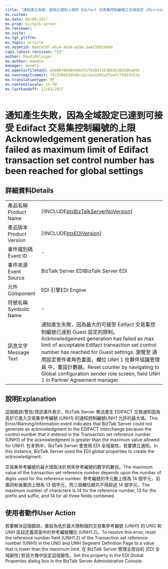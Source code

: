 ```yaml
---
title: "通知產生失敗，因為已達到上限的 Edifact 交易集控制編號之全域設定 |Microsoft 文件"
ms.custom: 
ms.date: 06/08/2017
ms.prod: biztalk-server
ms.reviewer: 
ms.suite: 
ms.tgt_pltfrm: 
ms.topic: article
ms.assetid: 6adc02d7-ebc4-4da0-a19a-3a423d63499d
caps.latest.revision: "12"
author: MandiOhlinger
ms.author: mandia
manager: anneta
ms.openlocfilehash: a5e8bf660045bbfd1fb105f2538605302b08ab95
ms.sourcegitcommit: 3fc338e52d5dbca2c3ea1685a2faafc7582fe23a
ms.translationtype: MT
ms.contentlocale: zh-TW
ms.lasthandoff: 12/01/2017
---
```

# <a name="acknowledgement-generation-has-failed-as-maximum-limit-of-edifact-transaction-set-control-number-has-been-reached-for-global-settings"></a><span data-ttu-id="ae6a5-102">通知產生失敗，因為全域設定已達到可接受 Edifact 交易集控制編號的上限</span><span class="sxs-lookup"><span data-stu-id="ae6a5-102">Acknowledgement generation has failed as maximum limit of Edifact transaction set control number has been reached for global settings</span></span>
## <a name="details"></a><span data-ttu-id="ae6a5-103">詳細資料</span><span class="sxs-lookup"><span data-stu-id="ae6a5-103">Details</span></span>  
  
|||  
|-|-|  
|<span data-ttu-id="ae6a5-104">產品名稱</span><span class="sxs-lookup"><span data-stu-id="ae6a5-104">Product Name</span></span>|[!INCLUDE[btsBizTalkServerNoVersion](../includes/btsbiztalkservernoversion-md.md)]|  
|<span data-ttu-id="ae6a5-105">產品版本</span><span class="sxs-lookup"><span data-stu-id="ae6a5-105">Product Version</span></span>|[!INCLUDE[btsEDIVersion](../includes/btsediversion-md.md)]|  
|<span data-ttu-id="ae6a5-106">事件識別碼</span><span class="sxs-lookup"><span data-stu-id="ae6a5-106">Event ID</span></span>|-|  
|<span data-ttu-id="ae6a5-107">事件來源</span><span class="sxs-lookup"><span data-stu-id="ae6a5-107">Event Source</span></span>|<span data-ttu-id="ae6a5-108">BizTalk Server EDI</span><span class="sxs-lookup"><span data-stu-id="ae6a5-108">BizTalk Server EDI</span></span>|  
|<span data-ttu-id="ae6a5-109">元件</span><span class="sxs-lookup"><span data-stu-id="ae6a5-109">Component</span></span>|<span data-ttu-id="ae6a5-110">EDI 引擎</span><span class="sxs-lookup"><span data-stu-id="ae6a5-110">EDI Engine</span></span>|  
|<span data-ttu-id="ae6a5-111">符號名稱</span><span class="sxs-lookup"><span data-stu-id="ae6a5-111">Symbolic Name</span></span>|-|  
|<span data-ttu-id="ae6a5-112">訊息文字</span><span class="sxs-lookup"><span data-stu-id="ae6a5-112">Message Text</span></span>|<span data-ttu-id="ae6a5-113">通知產生失敗，因為最大的可接受 Edifact 交易集控制編號已達到 Guest 設定的限制。</span><span class="sxs-lookup"><span data-stu-id="ae6a5-113">Acknowledgement generation has failed as max limit of acceptable Edifact transaction set control number has reached for Guest settings.</span></span> <span data-ttu-id="ae6a5-114">瀏覽至 通用設定寄件者角色畫面，欄位 UNH 1 在夥伴協議管理員 中，重設計數器。</span><span class="sxs-lookup"><span data-stu-id="ae6a5-114">Reset counter by navigating to Global configuration sender role screen, field UNH 1 in Partner Agreement manager.</span></span>|  
  
## <a name="explanation"></a><span data-ttu-id="ae6a5-115">說明</span><span class="sxs-lookup"><span data-stu-id="ae6a5-115">Explanation</span></span>  
 <span data-ttu-id="ae6a5-116">這個錯誤/警告/資訊事件表示，BizTalk Server 無法產生 EDIFACT 交換通知因為高於它進入交易集參考編號 (UNH1) 的通知控制編號UNH1 允許的最大值。</span><span class="sxs-lookup"><span data-stu-id="ae6a5-116">This Error/Warning/Information event indicates that BizTalk Server could not generate an acknowledgment to the EDIFACT interchange because the control number that it entered in the Transaction set reference number (UNH1) of the acknowledgment is greater than the maximum value allowed for UNH1.</span></span> <span data-ttu-id="ae6a5-117">在本例中，BizTalk Server 會使用 EDI 全域屬性，若要建立通知。</span><span class="sxs-lookup"><span data-stu-id="ae6a5-117">In this instance, BizTalk Server used the EDI global properties to create the acknowledgment.</span></span>  
  
 <span data-ttu-id="ae6a5-118">交易集參考編號的最大值取決於用來參考編號的數字的數目。</span><span class="sxs-lookup"><span data-stu-id="ae6a5-118">The maximum value of the transaction set reference number depends upon the number of digits used for the reference number.</span></span> <span data-ttu-id="ae6a5-119">參考編號的字元數上限為 14 個字元，前置詞和後置詞上限為 13 個字元，而三個欄位總共不得超過 14 個字元。</span><span class="sxs-lookup"><span data-stu-id="ae6a5-119">The maximum number of characters is 14 for the reference number, 13 for the prefix and suffix, and 14 for all three fields combined.</span></span>  
  
## <a name="user-action"></a><span data-ttu-id="ae6a5-120">使用者動作</span><span class="sxs-lookup"><span data-stu-id="ae6a5-120">User Action</span></span>  
 <span data-ttu-id="ae6a5-121">若要解決這個錯誤，重設為低於最大限制值的交易集參考編號 (UNH1) 的 UNG 和 UNH 區段定義頁面中的參考編號欄位 (UNH1.2)。</span><span class="sxs-lookup"><span data-stu-id="ae6a5-121">To resolve this error, reset the reference number field (UNH1.2) of the Transaction set reference number (UNH1) in the UNG and UNH Segment Definition Page to a value that is lower than the maximum limit.</span></span> <span data-ttu-id="ae6a5-122">在 BizTalk Server 管理主控台的 [EDI 全域屬性] 對話方塊中設定這個屬性。</span><span class="sxs-lookup"><span data-stu-id="ae6a5-122">Set this property in the EDI Global Properties dialog box in the BizTalk Server Administration Console.</span></span>